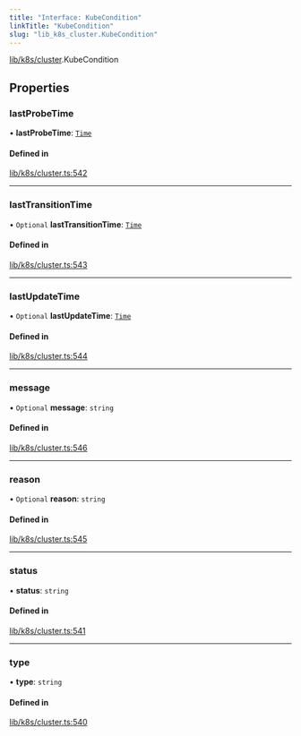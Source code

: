 ```yaml
---
title: "Interface: KubeCondition"
linkTitle: "KubeCondition"
slug: "lib_k8s_cluster.KubeCondition"
---
```


[lib/k8s/cluster](../modules/lib_k8s_cluster.md).KubeCondition

## Properties

### lastProbeTime

• **lastProbeTime**: [`Time`](../modules/lib_k8s_cluster.md#time)

#### Defined in

[lib/k8s/cluster.ts:542](https://github.com/headlamp-k8s/headlamp/blob/1ae27053/frontend/src/lib/k8s/cluster.ts#L542)

___

### lastTransitionTime

• `Optional` **lastTransitionTime**: [`Time`](../modules/lib_k8s_cluster.md#time)

#### Defined in

[lib/k8s/cluster.ts:543](https://github.com/headlamp-k8s/headlamp/blob/1ae27053/frontend/src/lib/k8s/cluster.ts#L543)

___

### lastUpdateTime

• `Optional` **lastUpdateTime**: [`Time`](../modules/lib_k8s_cluster.md#time)

#### Defined in

[lib/k8s/cluster.ts:544](https://github.com/headlamp-k8s/headlamp/blob/1ae27053/frontend/src/lib/k8s/cluster.ts#L544)

___

### message

• `Optional` **message**: `string`

#### Defined in

[lib/k8s/cluster.ts:546](https://github.com/headlamp-k8s/headlamp/blob/1ae27053/frontend/src/lib/k8s/cluster.ts#L546)

___

### reason

• `Optional` **reason**: `string`

#### Defined in

[lib/k8s/cluster.ts:545](https://github.com/headlamp-k8s/headlamp/blob/1ae27053/frontend/src/lib/k8s/cluster.ts#L545)

___

### status

• **status**: `string`

#### Defined in

[lib/k8s/cluster.ts:541](https://github.com/headlamp-k8s/headlamp/blob/1ae27053/frontend/src/lib/k8s/cluster.ts#L541)

___

### type

• **type**: `string`

#### Defined in

[lib/k8s/cluster.ts:540](https://github.com/headlamp-k8s/headlamp/blob/1ae27053/frontend/src/lib/k8s/cluster.ts#L540)
